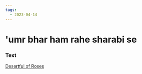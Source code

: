 ```yaml
---
tags:
  - 2023-04-14
---
```

# 'umr bhar ham rahe sharabi se

### Text
[Desertful of Roses](http://www.columbia.edu/itc/mealac/pritchett/00garden/06c/0617/index_0617.html)

